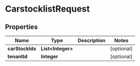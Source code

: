 

# CarstocklistRequest


## Properties

| Name | Type | Description | Notes |
|------------ | ------------- | ------------- | -------------|
|**carStockIds** | **List&lt;Integer&gt;** |  |  [optional] |
|**tenantId** | **Integer** |  |  [optional] |



